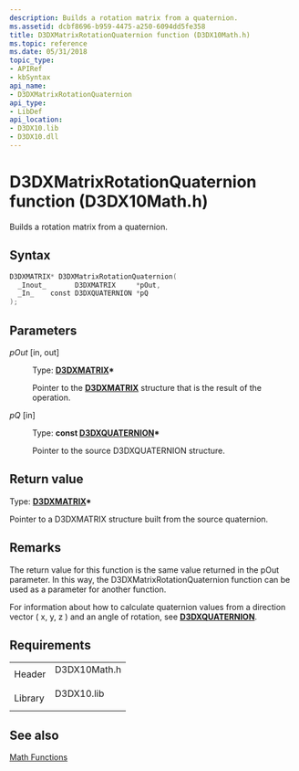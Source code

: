 ```yaml
---
description: Builds a rotation matrix from a quaternion.
ms.assetid: dcbf8696-b959-4475-a250-6094dd5fe358
title: D3DXMatrixRotationQuaternion function (D3DX10Math.h)
ms.topic: reference
ms.date: 05/31/2018
topic_type: 
- APIRef
- kbSyntax
api_name: 
- D3DXMatrixRotationQuaternion
api_type: 
- LibDef
api_location: 
- D3DX10.lib
- D3DX10.dll
---
```


# D3DXMatrixRotationQuaternion function (D3DX10Math.h)

Builds a rotation matrix from a quaternion.

## Syntax


```C++
D3DXMATRIX* D3DXMatrixRotationQuaternion(
  _Inout_       D3DXMATRIX     *pOut,
  _In_    const D3DXQUATERNION *pQ
);
```



## Parameters

<dl> <dt>

*pOut* \[in, out\]
</dt> <dd>

Type: **[**D3DXMATRIX**](../direct3d9/d3dxmatrix.md)\***

Pointer to the [**D3DXMATRIX**](d3d10-d3dxmatrix.md) structure that is the result of the operation.

</dd> <dt>

*pQ* \[in\]
</dt> <dd>

Type: **const [**D3DXQUATERNION**](../direct3d9/d3dxquaternion.md)\***

Pointer to the source D3DXQUATERNION structure.

</dd> </dl>

## Return value

Type: **[**D3DXMATRIX**](../direct3d9/d3dxmatrix.md)\***

Pointer to a D3DXMATRIX structure built from the source quaternion.

## Remarks

The return value for this function is the same value returned in the pOut parameter. In this way, the D3DXMatrixRotationQuaternion function can be used as a parameter for another function.

For information about how to calculate quaternion values from a direction vector ( x, y, z ) and an angle of rotation, see [**D3DXQUATERNION**](d3d10-d3dxquaternion.md).

## Requirements



|                    |                                                                                         |
|--------------------|-----------------------------------------------------------------------------------------|
| Header<br/>  | <dl> <dt>D3DX10Math.h</dt> </dl> |
| Library<br/> | <dl> <dt>D3DX10.lib</dt> </dl>   |



## See also

<dl> <dt>

[Math Functions](d3d10-graphics-reference-d3dx10-functions-math.md)
</dt> </dl>

 

 
